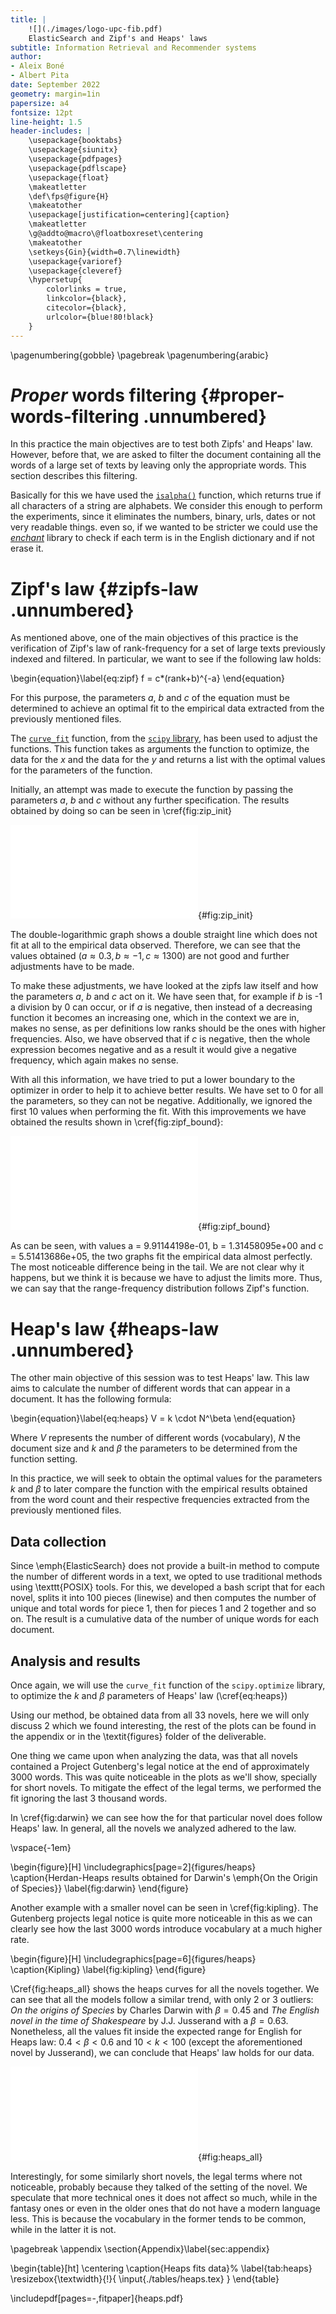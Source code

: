 ```yaml
---
title: |
    ![](./images/logo-upc-fib.pdf)
    ElasticSearch and Zipf's and Heaps' laws
subtitle: Information Retrieval and Recommender systems
author:
- Aleix Boné
- Albert Pita
date: September 2022
geometry: margin=1in
papersize: a4
fontsize: 12pt
line-height: 1.5
header-includes: |
    \usepackage{booktabs}
    \usepackage{siunitx}
    \usepackage{pdfpages}
    \usepackage{pdflscape}
    \usepackage{float}
    \makeatletter
    \def\fps@figure{H}
    \makeatother
    \usepackage[justification=centering]{caption}
    \makeatletter
    \g@addto@macro\@floatboxreset\centering
    \makeatother
    \setkeys{Gin}{width=0.7\linewidth}
    \usepackage{varioref}
    \usepackage{cleveref}
    \hypersetup{
        colorlinks = true,
        linkcolor={black},
        citecolor={black},
        urlcolor={blue!80!black}
    }
---
```


\pagenumbering{gobble}
\pagebreak
\pagenumbering{arabic}
# *Proper* words filtering {#proper-words-filtering .unnumbered}

In this practice the main objectives are to test both Zipfs' and Heaps'
law. However, before that, we are asked to filter the document
containing all the words of a large set of texts by leaving only the
appropriate words. This section describes this filtering.

Basically for this we have used the [`isalpha()`](https://docs.python.org/3/library/stdtypes.html#str.isalpha) function, which returns
true if all characters of a string are alphabets. We consider this
enough to perform the experiments, since it eliminates the numbers,
binary, urls, dates or not very readable things. even so, if we wanted
to be stricter we could use the [_enchant_](https://pyenchant.github.io/pyenchant/) library to check if each term
is in the English dictionary and if not erase it.

# Zipf's law {#zipfs-law .unnumbered}

As mentioned above, one of the main objectives of this practice is the
verification of Zipf's law of rank-frequency for a set of large texts
previously indexed and filtered. In particular, we want to see if the
following law holds:

\begin{equation}\label{eq:zipf}
    f = c*(rank+b)^{-a}
\end{equation}

For this purpose, the parameters $a$, $b$ and $c$ of the equation must be
determined to achieve an optimal fit to the empirical data extracted
from the previously mentioned files.

The [`curve_fit`](https://docs.scipy.org/doc/scipy/reference/generated/scipy.optimize.curve_fit.html) function, from the [`scipy` library](https://docs.scipy.org), has been
used to adjust the functions. This function takes as arguments the
function to optimize, the data for the $x$ and the data for the $y$ and
returns a list with the optimal values for the parameters of the
function.

Initially, an attempt was made to execute the function by passing the
parameters *a*, *b* and *c* without any further specification. The
results obtained by doing so can be seen in \cref{fig:zip_init}

![Initial Zipf fit (Log-log scale)](./figures/zipf_naive_loglog.pdf){#fig:zip_init}

The double-logarithmic graph shows a double straight line which does not
fit at all to the empirical data observed. Therefore, we can see that
the values obtained (${a\approx0.3,}\, {b\approx -1},\, {c\approx 1300}$) are not good and further adjustments have to be made.

To make these adjustments, we have looked at the zipfs law itself and
how the parameters *a*, *b* and *c* act on it. We have seen that, for
example if *b* is -1 a division by 0 can occur, or if *a* is negative,
then instead of a decreasing function it becomes an increasing one,
which in the context we are in, makes no sense, as per definitions low
ranks should be the ones with higher frequencies. Also, we have observed
that if *c* is negative, then the whole expression becomes negative and
as a result it would give a negative frequency, which again makes no
sense.

With all this information, we have tried to put a lower boundary to the
optimizer in order to help it to achieve better results. We have set to
0 for all the parameters, so they can not be negative. Additionally, we
ignored the first 10 values when performing the fit. With this improvements we
have obtained the results shown in \cref{fig:zipf_bound}:

![Zipf fit with boundaries (Log-log
scale)](./figures/zipf_bounded_skip_10_loglog.pdf){#fig:zipf_bound}

As can be seen, with values a = 9.91144198e-01, b = 1.31458095e+00 and c
= 5.51413686e+05, the two graphs fit the empirical data almost
perfectly. The most noticeable difference being in the tail. We are not
clear why it happens, but we think it is because we have to adjust the
limits more. Thus, we can say that the range-frequency distribution
follows Zipf's function.

# Heap's law {#heaps-law .unnumbered}

The other main objective of this session was to test Heaps' law. This
law aims to calculate the number of different words that can appear in a
document. It has the following formula:

\begin{equation}\label{eq:heaps}
V = k \cdot N^\beta
\end{equation}

Where *V* represents the number of different words (vocabulary), *N* the document
size and *k* and $\beta$ the parameters to be determined from the
function setting.

In this practice, we will seek to obtain the optimal values for the
parameters *k* and $\beta$ to later compare the function with the
empirical results obtained from the word count and their respective
frequencies extracted from the previously mentioned files.

## Data collection

Since \emph{ElasticSearch} does not provide a built-in method to compute the
number of different words in a text, we opted to use traditional methods
using \texttt{POSIX} tools. For this, we developed a bash script that
for each novel, splits it into 100 pieces (linewise) and then computes
the number of unique and total words for piece 1, then for pieces 1 and 2
together and so on. The result is a cumulative data of the number of unique
words for each document.

## Analysis and results

Once again, we will use 
the `curve_fit` function of
the `scipy.optimize` library, to optimize the $k$ and $\beta$ parameters of
Heaps' law (\cref{eq:heaps})

Using our method, be obtained data from all 33 novels, here we will only discuss
2 which we found interesting, the rest of the plots can be found in the
appendix or in the \textit{figures} folder of the deliverable.

One thing we came upon when analyzing the data, was that all novels contained
a Project Gutenberg's legal notice at the end of approximately 3000 words. This
was quite noticeable in the plots as we'll show, specially for short novels.
To mitigate the effect of the legal terms, we performed the fit ignoring the
last 3 thousand words.

In \cref{fig:darwin} we can see how the for that particular novel does
follow Heaps' law. In general, all the novels we analyzed adhered to the law.

\vspace{-1em}

\begin{figure}[H]
\includegraphics[page=2]{figures/heaps}
\caption{Herdan-Heaps results obtained for Darwin's \emph{On the Origin of Species}}
\label{fig:darwin}
\end{figure}

Another example with a smaller novel can be seen in \cref{fig:kipling}.
The Gutenberg projects legal notice is quite more noticeable in this as we
can clearly see how the last 3000 words introduce vocabulary at a much higher
rate.

\begin{figure}[H]
\includegraphics[page=6]{figures/heaps}
\caption{Kipling}
\label{fig:kipling}
\end{figure}

\Cref{fig:heaps_all} shows the heaps curves for all the novels together. We can see that all
the models follow a similar trend, with only 2 or 3 outliers: *On the
origins of Species* by Charles Darwin with $\beta=0.45$ and *The English
novel in the time of Shakespeare* by J.J. Jusserand with a $\beta=0.63$.
Nonetheless, all the values fit inside the expected range for English
for Heaps law: $0.4 < \beta < 0.6$ and $10 < k < 100$ (except the aforementioned
novel by Jusserand), we can conclude that Heaps' law holds for our data.

![Heaps](figures/heaps_all.pdf){#fig:heaps_all}

Interestingly, for some similarly short novels, the legal terms where
not noticeable, probably because they talked of the setting of the novel.
We speculate that more technical ones it does not affect so much, while in
the fantasy ones or even in the older ones that do not have a modern
language less. This is because the vocabulary in the former tends to be
common, while in the latter it is not.

\pagebreak
\appendix
\section{Appendix}\label{sec:appendix}

\begin{table}[ht]
\centering
\caption{Heaps fits data}%
\label{tab:heaps}
\resizebox{\textwidth}{!}{
\input{./tables/heaps.tex}
}
\end{table}

\includepdf[pages=-,fitpaper]{heaps.pdf}


